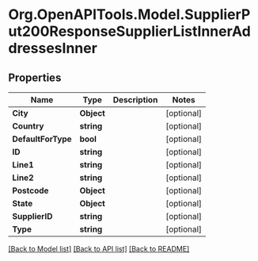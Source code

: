 # Org.OpenAPITools.Model.SupplierPut200ResponseSupplierListInnerAddressesInner

## Properties

Name | Type | Description | Notes
------------ | ------------- | ------------- | -------------
**City** | **Object** |  | [optional] 
**Country** | **string** |  | [optional] 
**DefaultForType** | **bool** |  | [optional] 
**ID** | **string** |  | [optional] 
**Line1** | **string** |  | [optional] 
**Line2** | **string** |  | [optional] 
**Postcode** | **Object** |  | [optional] 
**State** | **Object** |  | [optional] 
**SupplierID** | **string** |  | [optional] 
**Type** | **string** |  | [optional] 

[[Back to Model list]](../README.md#documentation-for-models) [[Back to API list]](../README.md#documentation-for-api-endpoints) [[Back to README]](../README.md)

